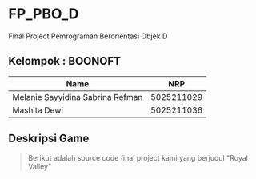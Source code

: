 # FP_PBO_D
Final Project Pemrograman Berorientasi Objek D

## Kelompok : BOONOFT
| Name           | NRP        |
| ---            | ---        |
| Melanie Sayyidina Sabrina Refman | 5025211029 |
| Mashita Dewi   | 5025211036 |

## Deskripsi Game
> Berikut adalah source code final project kami yang berjudul "Royal Valley"
